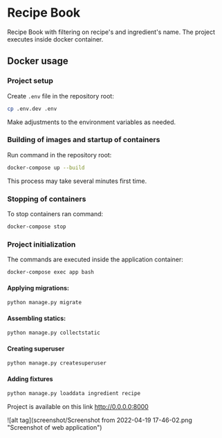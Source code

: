 # Recipe Book

Recipe Book with filtering on recipe's and ingredient's name.
The project executes inside docker container.

## Docker usage

### Project setup

Create `.env` file in the repository root:

```bash
cp .env.dev .env
```

Make adjustments to the environment variables as needed.

### Building of images and startup of containers

Run command in the repository root:

```bash
docker-compose up --build
```
This process may take several minutes first time.

### Stopping of containers

To stop containers ran command:

```bash
docker-compose stop
```

### Project initialization

The commands are executed inside the application container:

```bash
docker-compose exec app bash
```

#### Applying migrations:

```bash
python manage.py migrate
```

#### Assembling statics:

```bash
python manage.py collectstatic
```

#### Creating superuser

```bash
python manage.py createsuperuser
```

#### Adding fixtures

```bash
python manage.py loaddata ingredient recipe
```

Project is available on this link http://0.0.0.0:8000

![alt tag](screenshot/Screenshot from 2022-04-19 17-46-02.png "Screenshot of web application")
